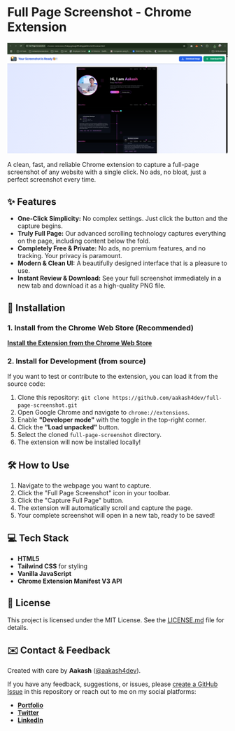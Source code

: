 # Full Page Screenshot - Chrome Extension

![Full Page Screenshot](./images/app-demo.png)

A clean, fast, and reliable Chrome extension to capture a full-page screenshot of any website with a single click. No ads, no bloat, just a perfect screenshot every time.

## ✨ Features

* **One-Click Simplicity:** No complex settings. Just click the button and the capture begins.
* **Truly Full Page:** Our advanced scrolling technology captures everything on the page, including content below the fold.
* **Completely Free & Private:** No ads, no premium features, and no tracking. Your privacy is paramount.
* **Modern & Clean UI:** A beautifully designed interface that is a pleasure to use.
* **Instant Review & Download:** See your full screenshot immediately in a new tab and download it as a high-quality PNG file.

## 🚀 Installation

### 1. Install from the Chrome Web Store (Recommended)

[**Install the Extension from the Chrome Web Store**](https://chrome.google.com/webstore/)

### 2. Install for Development (from source)

If you want to test or contribute to the extension, you can load it from the source code:

1. Clone this repository: `git clone https://github.com/aakash4dev/full-page-screenshot.git`
2. Open Google Chrome and navigate to `chrome://extensions`.
3. Enable **"Developer mode"** with the toggle in the top-right corner.
4. Click the **"Load unpacked"** button.
5. Select the cloned `full-page-screenshot` directory.
6. The extension will now be installed locally!

## 🛠️ How to Use

1. Navigate to the webpage you want to capture.
2. Click the "Full Page Screenshot" icon in your toolbar.
3. Click the "Capture Full Page" button.
4. The extension will automatically scroll and capture the page.
5. Your complete screenshot will open in a new tab, ready to be saved!

## 💻 Tech Stack

* **HTML5**
* **Tailwind CSS** for styling
* **Vanilla JavaScript**
* **Chrome Extension Manifest V3 API**

## 📄 License

This project is licensed under the MIT License. See the [LICENSE.md](LICENSE.md) file for details.

## ✉️ Contact & Feedback

Created with care by **Aakash** ([@aakash4dev](https://twitter.com/aakash4dev)).

If you have any feedback, suggestions, or issues, please [create a GitHub Issue](https://github.com/aakash4dev/full-page-screenshot/issues) in this repository or reach out to me on my social platforms:

* [**Portfolio**](https://www.aakash4dev.com)
* [**Twitter**](https://www.twitter.com/aakash4dev)
* [**LinkedIn**](https://www.linkedin.com/in/aakash4dev)